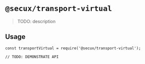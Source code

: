 # `@secux/transport-virtual`

> TODO: description

## Usage

```
const transportVirtual = require('@secux/transport-virtual');

// TODO: DEMONSTRATE API
```
